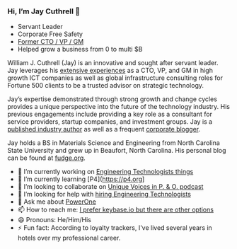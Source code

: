 ### Hi, I’m Jay Cuthrell 👋
<!--
**JayCuthrell/JayCuthrell** is a ✨ _special_ ✨ repository because its `README.md` (this file) appears on your GitHub profile.
-->
* Servant Leader 
* Corporate Free Safety 
* [Former CTO / VP / GM](https://jaycuthrell.com/about/) 
* Helped grow a business from 0 to multi $B 

William J. Cuthrell (Jay) is an innovative and sought after servant leader. Jay leverages his [extensive experiences](https://jaycuthrell.com/about/) as a CTO, VP, and GM in high growth ICT companies as well as global infrastructure consulting roles for Fortune 500 clients to be a trusted advisor on strategic technology.

Jay’s expertise demonstrated through strong growth and change cycles provides a unique perspective into the future of the technology industry. His previous engagements include providing a key role as a consultant for service providers, startup companies, and investment groups. Jay is a [published industry author](https://jaycuthrell.com/media/) as well as a frequent [corporate blogger](https://jaycuthrell.com/media/).

Jay holds a BS in Materials Science and Engineering from North Carolina State University and grew up in Beaufort, North Carolina. His personal blog can be found at [fudge.org](https://fudge.org/).

- 🔭 I’m currently working on [Engineering Technologists things](https://www.engineeringtechnologists.com)
- 🌱 I’m currently learning [P4](https://p4.org]
- 👯 I’m looking to collaborate on [Unique Voices in P. & O. podcast](https://anchor.fm/unique-voices-in-pando)
- 🤔 I’m looking for help with [hiring Engineering Technologists](https://www.linkedin.com/in/jaycuthrell)
- 💬 Ask me about [PowerOne](https://www.delltechnologies.com/en-us/converged-infrastructure/powerone.htm)
- 📫 How to reach me: [I prefer keybase.io but there are other options](https://jaycuthrell.com/contact/)
- 😄 Pronouns: He/Him/His
- ⚡ Fun fact: According to loyalty trackers, I've lived several years in hotels over my professional career.

